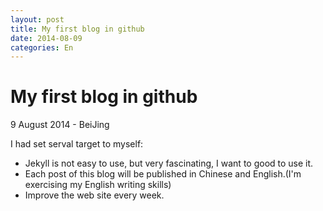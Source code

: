 ```yaml
---
layout: post
title: My first blog in github
date: 2014-08-09
categories: En
---
```



# My first blog in github

<p class="meta">9 August 2014 - BeiJing</p>

I had set serval target to myself:

* Jekyll is not easy to use, but very fascinating, I want to good to use it.
* Each post of this blog will be published in Chinese and English.(I'm exercising my English writing skills)
* Improve the web site every week.